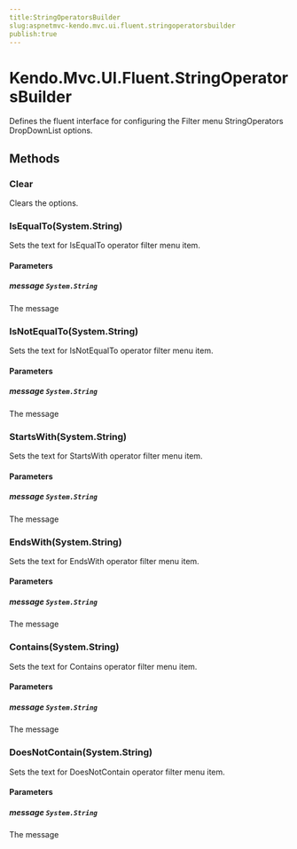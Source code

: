 ```yaml
---
title:StringOperatorsBuilder
slug:aspnetmvc-kendo.mvc.ui.fluent.stringoperatorsbuilder
publish:true
---
```


# Kendo.Mvc.UI.Fluent.StringOperatorsBuilder
Defines the fluent interface for configuring the Filter menu StringOperators DropDownList options.



## Methods

### Clear
Clears the options.





### IsEqualTo(System.String)
Sets the text for IsEqualTo operator filter menu item.



#### Parameters

##### message `System.String`
The message




### IsNotEqualTo(System.String)
Sets the text for IsNotEqualTo operator filter menu item.



#### Parameters

##### message `System.String`
The message




### StartsWith(System.String)
Sets the text for StartsWith operator filter menu item.



#### Parameters

##### message `System.String`
The message




### EndsWith(System.String)
Sets the text for EndsWith operator filter menu item.



#### Parameters

##### message `System.String`
The message




### Contains(System.String)
Sets the text for Contains operator filter menu item.



#### Parameters

##### message `System.String`
The message




### DoesNotContain(System.String)
Sets the text for DoesNotContain operator filter menu item.



#### Parameters

##### message `System.String`
The message






